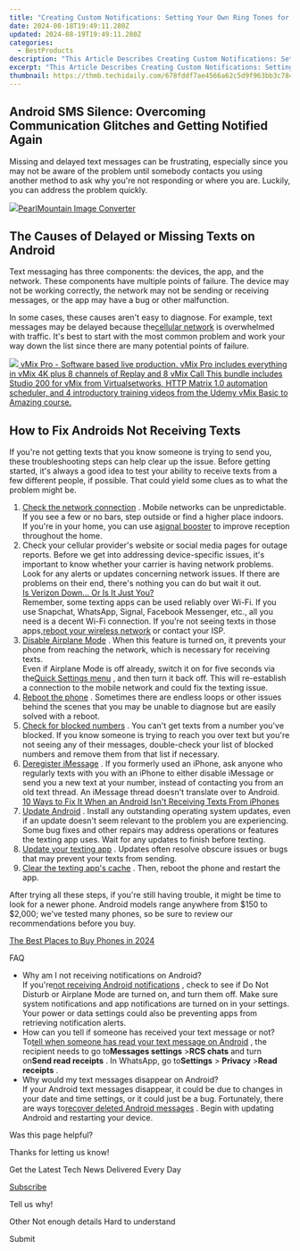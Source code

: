 ```yaml
---
title: "Creating Custom Notifications: Setting Your Own Ring Tones for Gmail"
date: 2024-08-18T19:49:11.280Z
updated: 2024-08-19T19:49:11.280Z
categories:
  - BestProducts
description: "This Article Describes Creating Custom Notifications: Setting Your Own Ring Tones for Gmail"
excerpt: "This Article Describes Creating Custom Notifications: Setting Your Own Ring Tones for Gmail"
thumbnail: https://thmb.techidaily.com/678fddf7ae4566a62c5d9f963bb3c78467acea0fb81bb49e5d9d8fec87876404.jpeg
---
```


## Android SMS Silence: Overcoming Communication Glitches and Getting Notified Again
 Missing and delayed text messages can be frustrating, especially since you may not be aware of the problem until somebody contacts you using another method to ask why you're not responding or where you are. Luckily, you can address the problem quickly.

<!-- affiliate ads begin -->
<a href="https://secure.2checkout.com/order/checkout.php?PRODS=4550420&QTY=1&AFFILIATE=108875&CART=1"><img src="https://www.pearlmountainsoft.com/n_img/product/pic/f_02.jpg" border="0">PearlMountain Image Converter</a>
<!-- affiliate ads end -->
## The Causes of Delayed or Missing Texts on Android

 Text messaging has three components: the devices, the app, and the network. These components have multiple points of failure. The device may not be working correctly, the network may not be sending or receiving messages, or the app may have a bug or other malfunction.

 In some cases, these causes aren't easy to diagnose. For example, text messages may be delayed because the[cellular network](https://www.lifewire.com/how-does-a-mobile-network-work-2373338) is overwhelmed with traffic. It's best to start with the most common problem and work your way down the list since there are many potential points of failure.

<!-- affiliate ads begin -->
<a href="https://secure.2checkout.com/order/checkout.php?PRODS=30901410&QTY=1&AFFILIATE=108875&CART=1"> <img src="https://secure.avangate.com/images/merchant/ce9a6fb2becc2d235e62b125e9260102/products/copy_1_copy_vMixCallScreenshot1-large.jpg" border="0"> vMix Pro - Software based live production. vMix Pro includes everything in vMix 4K plus 8 channels of Replay and 8 vMix Call 
This bundle includes Studio 200 for vMix from Virtualsetworks, HTTP Matrix 1.0 automation scheduler, and 4 introductory training videos from the Udemy vMix Basic to Amazing course. </a>
<!-- affiliate ads end -->
## How to Fix Androids Not Receiving Texts

 If you're not getting texts that you know someone is trying to send you, these troubleshooting steps can help clear up the issue. Before getting started, it's always a good idea to test your ability to receive texts from a few different people, if possible. That could yield some clues as to what the problem might be.

1. [Check the network connection](https://www.lifewire.com/check-network-connection-status-of-wireless-devices-818268) . Mobile networks can be unpredictable. If you see a few or no bars, step outside or find a higher place indoors. If you're in your home, you can use a[signal booster](https://www.lifewire.com/cell-phone-signal-boosters-4148146) to improve reception throughout the home.
2. Check your cellular provider's website or social media pages for outage reports. Before we get into addressing device-specific issues, it's important to know whether your carrier is having network problems.  
 Look for any alerts or updates concerning network issues. If there are problems on their end, there's nothing you can do but wait it out.  
[Is Verizon Down... Or Is It Just You?](https://www.lifewire.com/is-verizon-down-or-is-it-just-you-5069423)  
 Remember, some texting apps can be used reliably over Wi-Fi. If you use Snapchat, WhatsApp, Signal, Facebook Messenger, etc., all you need is a decent Wi-Fi connection. If you're not seeing texts in those apps,[reboot your wireless network](https://www.lifewire.com/how-to-properly-restart-a-router-modem-2624570) or contact your ISP.
3. [Disable Airplane Mode](https://www.lifewire.com/turn-airplane-mode-on-or-off-on-android-5212172) . When this feature is turned on, it prevents your phone from reaching the network, which is necessary for receiving texts.  
 Even if Airplane Mode is off already, switch it on for five seconds via the[Quick Settings menu](https://www.lifewire.com/quick-settings-menu-android-4121299) , and then turn it back off. This will re-establish a connection to the mobile network and could fix the texting issue.
4. [Reboot the phone](https://www.lifewire.com/reboot-android-smartphone-or-tablet-4127180) . Sometimes there are endless loops or other issues behind the scenes that you may be unable to diagnose but are easily solved with a reboot.
5. [Check for blocked numbers](https://www.lifewire.com/how-to-unblock-a-number-android-phone-4161082) . You can't get texts from a number you've blocked. If you know someone is trying to reach you over text but you're not seeing any of their messages, double-check your list of blocked numbers and remove them from that list if necessary.
6. [Deregister iMessage](https://www.lifewire.com/fix-the-imessage-android-bug-with-this-free-tool-1999583) . If you formerly used an iPhone, ask anyone who regularly texts with you with an iPhone to either disable iMessage or send you a new text at your number, instead of contacting you from an old text thread. An iMessage thread doesn't translate over to Android.  
[10 Ways to Fix It When an Android Isn't Receiving Texts From iPhones](https://www.lifewire.com/fix-android-not-receiving-texts-from-iphone-7105489)
7. [Update Android](https://www.lifewire.com/update-your-android-os-121662) . Install any outstanding operating system updates, even if an update doesn't seem relevant to the problem you are experiencing. Some bug fixes and other repairs may address operations or features the texting app uses. Wait for any updates to finish before texting.
8. [Update your texting app](https://www.lifewire.com/update-apps-on-android-7106106) . Updates often resolve obscure issues or bugs that may prevent your texts from sending.
9. [Clear the texting app's cache](https://www.lifewire.com/clear-cache-android-4157780) . Then, reboot the phone and restart the app.

 After trying all these steps, if you're still having trouble, it might be time to look for a newer phone. Android models range anywhere from $150 to $2,000; we've tested many phones, so be sure to review our recommendations before you buy.  

[The Best Places to Buy Phones in 2024](https://www.lifewire.com/best-places-to-buy-cell-phones-580000)

 FAQ

* Why am I not receiving notifications on Android?  
 If you're[not receiving Android notifications](https://www.lifewire.com/how-to-fix-it-when-notifications-are-not-showing-up-on-android-5191032) , check to see if Do Not Disturb or Airplane Mode are turned on, and turn them off. Make sure system notifications and app notifications are turned on in your settings. Your power or data settings could also be preventing apps from retrieving notification alerts.
* How can you tell if someone has received your text message or not?  
 To[tell when someone has read your text message on Android](https://www.lifewire.com/read-my-text-message-4148206) , the recipient needs to go to**Messages settings** \>**RCS chats** and turn on**Send read receipts** . In WhatsApp, go to**Settings** \> **Privacy** \>**Read receipts** .
* Why would my text messages disappear on Android?  
 If your Android text messages disappear, it could be due to changes in your date and time settings, or it could just be a bug. Fortunately, there are ways to[recover deleted Android messages](https://www.lifewire.com/recover-deleted-texts-on-android-4174108) . Begin with updating Android and restarting your device.

Was this page helpful?

Thanks for letting us know!

 Get the Latest Tech News Delivered Every Day

[Subscribe](https://www.lifewire.com/#)

Tell us why!

 Other  Not enough details  Hard to understand

 Submit

<ins class="adsbygoogle"
     style="display:block"
     data-ad-format="autorelaxed"
     data-ad-client="ca-pub-7571918770474297"
     data-ad-slot="1223367746"></ins>



<ins class="adsbygoogle"
     style="display:block"
     data-ad-client="ca-pub-7571918770474297"
     data-ad-slot="8358498916"
     data-ad-format="auto"
     data-full-width-responsive="true"></ins>


